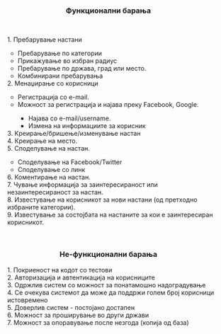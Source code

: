 <h3 align="center">Функционални барања</h3>
<br>
<ul>
1. Пребарување настани
<ul>
 <li>Пребарување по категории</li>
 <li>Прикажување во избран радиус</li>
 <li>Пребарување по држава, град или место.</li>
 <li>Комбинирани пребарувања</li>
</ul>
2. Менаџирање со корисници
<ul>
 <li>Регистрација со e-mail.</li>
 <li>Можност за регистрација и најава преку Facebook, Google.</li>
     <ul>
      <li>Најава со e-mail/username.</li>
      <li>Измена на информациите за корисник</li>
</ul>
</ul>
3.	Креирање/бришење/изменување настан<br>
4.	Креирање на место.<br>
5.	Споделување на настан.
<ul>
      <li>Споделување на Facebook/Twitter</li>
      <li>Споделување со линк</li>
</ul>
6.	Коментирање на настан.<br>
7.	Чување информација за заинтересираност или незаинтересираност за настан.<br>
8.	Известување на корисникот за нови настани (од претходно избраните категории).<br>
9.	Известување за состојбата на настаните за кои е заинтересиран корисникот.<br>
</ul>
<br>
<h3 align="center">Не-функционални барања</h3>
<ul>
1.	Покриеност на кодот со тестови<br>
2.	Авторизација и автентикација на корисниците<br>
3.	Одржлив систем со можност за понатамошно надоградување<br>
4.	Се очекува системот да може да поддржи голем број корисници истовремено<br>
5.	Доверлив систем - постојано достапен<br>
6.	Можност за проширување во други држави<br>
7.	Можност за опоравување после незгода (копија од база)<br>
</ul>